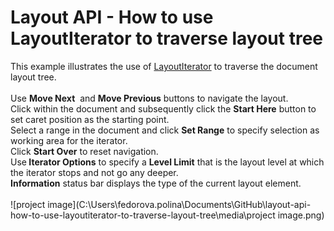 # Layout API - How to use LayoutIterator to traverse layout tree


This example illustrates the use of <a href="http://help.devexpress.com/#CoreLibraries/clsDevExpressXtraRichEditAPILayoutLayoutIteratortopic">LayoutIterator</a> to traverse the document layout tree.<br /><br />Use <strong>Move Next</strong>  and <strong>Move Previous</strong> buttons to navigate the layout.<br />Click within the document and subsequently click the <strong>Start Here</strong> button to set caret position as the starting point.<br />Select a range in the document and click <strong>Set Range</strong> to specify selection as working area for the iterator.<br />Click <strong>Start Over</strong> to reset navigation.<br />Use<strong> Iterator Options</strong> to specify a <strong>Level Limit</strong> that is the layout level at which the iterator stops and not go any deeper.<br /><strong>Information</strong> status bar displays the type of the current layout element.<br /><br />
![project image](C:\Users\fedorova.polina\Documents\GitHub\layout-api-how-to-use-layoutiterator-to-traverse-layout-tree\media\project image.png)